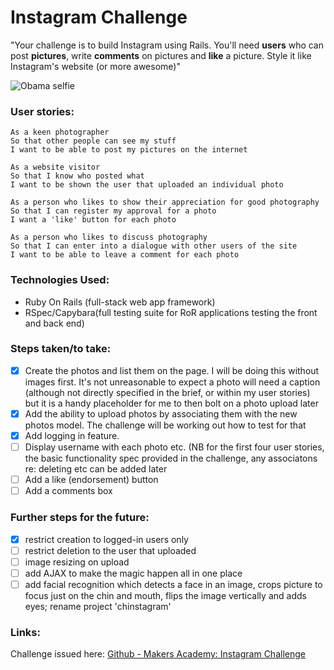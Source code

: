 # Instagram Challenge

"Your challenge is to build Instagram using Rails. You'll need **users** who can post **pictures**, write **comments** on pictures and **like** a picture. Style it like Instagram's website (or more awesome)"

![Obama selfie](http://s3.amazonaws.com/digitaltrends-uploads-prod/2015/02/Obama-Selfie-Stick.jpg)

### User stories:

```
As a keen photographer
So that other people can see my stuff
I want to be able to post my pictures on the internet

As a website visitor
So that I know who posted what
I want to be shown the user that uploaded an individual photo

As a person who likes to show their appreciation for good photography
So that I can register my approval for a photo
I want a 'like' button for each photo

As a person who likes to discuss photography
So that I can enter into a dialogue with other users of the site
I want to be able to leave a comment for each photo
```

### Technologies Used:

* Ruby On Rails (full-stack web app framework)
* RSpec/Capybara(full testing suite for RoR applications testing the front and back end)



### Steps taken/to take:

* [x] Create the photos and list them on the page. I will be doing this without images first. It's not unreasonable to expect a photo will need a caption (although not directly specified in the brief, or within my user stories) but it is a handy placeholder for me to then bolt on a photo upload later
* [x] Add the ability to upload photos by associating them with the new photos model. The challenge will be working out how to test for that
* [x] Add logging in feature.
* [ ] Display username with each photo etc. (NB for the first four user stories, the basic functionality spec provided in the challenge, any associatons re: deleting etc can be added later
* [ ] Add a like (endorsement) button
* [ ] Add a comments box

### Further steps for the future:

* [x] restrict creation to logged-in users only
* [ ] restrict deletion to the user that uploaded
* [ ] image resizing on upload
* [ ] add AJAX to make the magic happen all in one place
* [ ] add facial recognition which detects a face in an image, crops picture to focus just on the chin and mouth, flips the image vertically and adds eyes; rename project 'chinstagram'

### Links:

Challenge issued here: [Github - Makers Academy: Instagram Challenge](https://github.com/makersacademy/instagram-challenge)